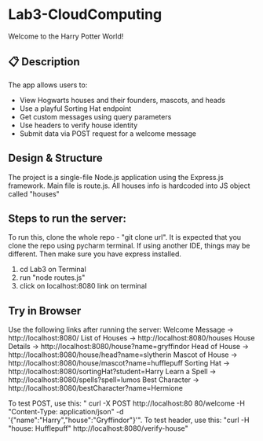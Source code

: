 # Lab3-CloudComputing
Welcome to the Harry Potter World!

## 📋 Description
The app allows users to:

- View Hogwarts houses and their founders, mascots, and heads
- Use a playful Sorting Hat endpoint
- Get custom messages using query parameters
- Use headers to verify house identity
- Submit data via POST request for a welcome message

## Design & Structure
The project is a single-file Node.js application using the Express.js framework.
Main file is route.js. All houses info is hardcoded into JS object called "houses"


## Steps to run the server: 
To run this, clone the whole repo - "git clone url". It is expected that you clone the repo using pycharm terminal. If using another IDE, things may be different. Then make sure you have express installed.
1. cd Lab3 on Terminal
2. run "node routes.js"
3. click on localhost:8080 link on terminal

## Try in Browser
Use the following links after running the server:
Welcome Message → http://localhost:8080/
List of Houses → http://localhost:8080/houses
House Details → http://localhost:8080/house?name=gryffindor
Head of House → http://localhost:8080/house/head?name=slytherin
Mascot of House → http://localhost:8080/house/mascot?name=hufflepuff
Sorting Hat → http://localhost:8080/sortingHat?student=Harry
Learn a Spell → http://localhost:8080/spells?spell=lumos
Best Character → http://localhost:8080/bestCharacter?name=Hermione

To test POST, use this: " curl -X POST http://localhost:80
80/welcome -H "Content-Type: application/json" -d '{"name":"Harry","house":"Gryffindor"}'". To test header, use this: "curl -H "house: Hufflepuff" http://localhost:8080/verify-house"

